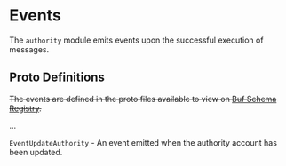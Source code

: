 # Events

The `authority` module emits events upon the successful execution of messages.

## Proto Definitions

~~The events are defined in the proto files available to view on [Buf Schema Registry](https://buf.build/chora/authority).~~

<!-- listed alphabetically -->

...

`EventUpdateAuthority` - An event emitted when the authority account has been updated.
